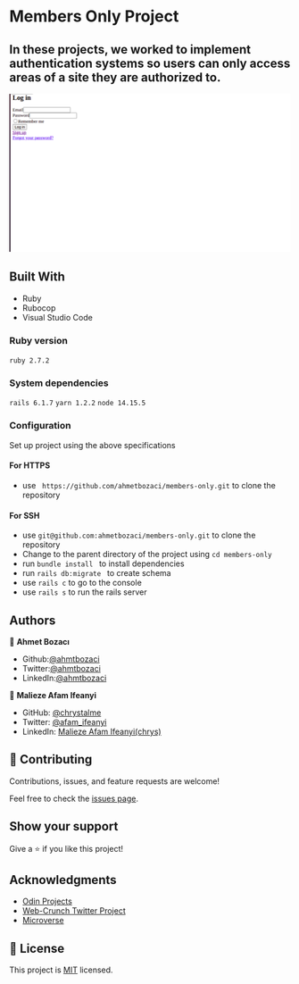 # Members Only Project

## In these projects, we  worked to implement authentication systems so users can only access areas of a site they are authorized to.

![screenshot](./images/screenshot.png)
## Built With

- Ruby
- Rubocop
- Visual Studio Code

### Ruby version

  ``` ruby 2.7.2 ```

### System dependencies

  ``` rails 6.1.7 ```
  ``` yarn 1.2.2 ```
  ``` node 14.15.5 ```

### Configuration

  Set up project using the above specifications
   #### For HTTPS
   - use ``` https://github.com/ahmetbozaci/members-only.git``` to clone the repository
   #### For SSH
   - use ``` git@github.com:ahmetbozaci/members-only.git ``` to clone the repository
   - Change to the parent directory of the project using 
    ``` cd members-only ```
   - run ```bundle install ``` to install dependencies
   - run ```rails db:migrate ``` to create schema
   - use ``` rails c ``` to go to the console
   - use ``` rails s ``` to run the rails server

## Authors

👤 **Ahmet Bozacı**
- Github:[@ahmtbozaci](https://github.com/ahmetbozaci)
- Twitter:[@ahmtbozaci](https://twitter.com/ahmtbozaci)
- LinkedIn:[@ahmtbozaci](https://www.linkedin.com/in/ahmetbozaci/)

👤 **Malieze Afam Ifeanyi**

- GitHub: [@chrystalme](https://github.com/chrystalme)
- Twitter: [@afam_ifeanyi](https://twitter.com/afam_ifeanyi)
- LinkedIn: [Malieze Afam Ifeanyi(chrys)](https://linkedin.com/afam-chrys)

## 🤝 Contributing

Contributions, issues, and feature requests are welcome!

Feel free to check the [issues page](https://github.com/ahmetbozaci/members-only/issues).

## Show your support

Give a ⭐️ if you like this project!

## Acknowledgments

- [Odin Projects](https://www.theodinproject.com/courses/ruby-on-rails/lessons/authentication)
- [Web-Crunch Twitter Project](https://www.youtube.com/watch?v=5gUysPm64a4&feature=emb_logo) 
- [Microverse](https://microverse.com)

## 📝 License

This project is [MIT](https://mit-license.org/) licensed.


